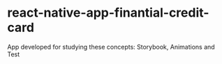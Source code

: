 # react-native-app-finantial-credit-card
App developed for studying these concepts: Storybook, Animations and Test
